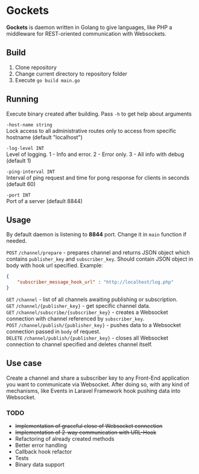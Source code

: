 # Gockets
**Gockets** is daemon written in Golang to give languages, like PHP a middleware for REST-oriented communication with Websockets.

## Build
1. Clone repository
2. Change current directory to repository folder
3. Execute `go build main.go`

## Running

Execute binary created after building. Pass `-h` to get help about arguments

   `-host-name string`  
        Lock access to all administrative routes only to access from specific hostname (default "localhost")  
          
  `-log-level INT`  
        Level of logging. 1 - Info and error. 2 - Error only. 3 - All info with debug (default 1)
          
  `-ping-interval INT`  
        Interval of ping request and time for pong response for clients in seconds (default 60)  
        
  `-port INT`  
        Port of a server (default 8844)  
## Usage
By default daemon is listening to **8844** port. Change it in `main` function if needed.

`POST` `/channel/prepare` - prepares channel and returns JSON object which contains `publisher_key` and `subscriber_key`.  Should contain JSON object in body with hook url specified. Example:
```json
{
	"subscriber_message_hook_url" : "http://localhost/log.php"
}
```
`GET` `/channel` - list of all channels awaiting publishing or subscription.  
`GET` `/channel/{publisher_key}` - get specific channel data.    
`GET` `/channel/subscribe/{subscriber_key}` - creates a Websocket connection with channel referenced by `subscriber_key`.  
`POST` `/channel/publish/{publisher_key}` - pushes data to a Websocket connection passed in `body` of request.  
`DELETE` `/channel/publish/{publisher_key}` - closes all Websocket connection to channel specified and deletes channel itself.

## Use case

Create a channel and share a subscriber key to any Front-End application you want to communicate via Websocket. After doing so, with any kind of mechanisms, like Events in Laravel Framework hook pushing data into Websocket.

### TODO

* ~~Implementation of graceful close of Websocket connection~~
* ~~Implementation of 2-way communication with URL-Hook~~
* Refactoring of already created methods
* Better error handling
* Callback hook refactor
* Tests
* Binary data support




